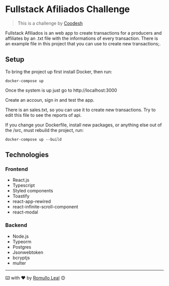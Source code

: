 # Fullstack Afiliados Challenge

> This is a challenge by [Coodesh](https://coodesh.com/)

Fullstack Afiliados is an web app to create transactions for a producers and affiliates by an .txt file with the informations of every transaction. There is an example file in this project that you can use to create new transactions;.

## Setup

To bring the project up first install Docker, then run:

```
docker-compose up
```

Once the system is up just go to http://localhost:3000

Create an accoun, sign in and test the app.

There is an sales.txt, so you can use it to create new transactions. Try to edit this file to see the reports of api.

If you change your Dockerfile, install new packages, or anything else out of the /src, must rebuild the project, run:

```
docker-compose up --build
```

## Technologies

### Frontend

- React.js
- Typescript
- Styled components
- Toastify
- react-app-rewired
- react-infinite-scroll-component
- react-modal

### Backend

- Node.js
- Typeorm
- Postgres
- Jsonwebtoken
- bcryptjs
- multer

---

⌨️ with ❤️ by [Romullo Leal](https://github.com/romulloleal) 😊
